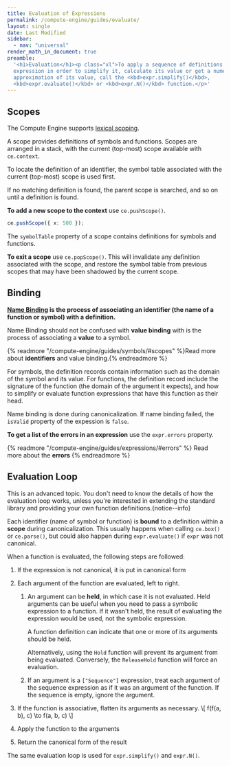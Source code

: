 ```yaml
---
title: Evaluation of Expressions
permalink: /compute-engine/guides/evaluate/
layout: single
date: Last Modified
sidebar:
  - nav: "universal"
render_math_in_document: true
preamble:
  '<h1>Evaluation</h1><p class="xl">To apply a sequence of definitions to an
  expression in order to simplify it, calculate its value or get a numerical
  approximation of its value, call the <kbd>expr.simplify()</kbd>,
  <kbd>expr.evaluate()</kbd> or <kbd>expr.N()</kbd> function.</p>'
---
```


## Scopes

The Compute Engine supports
[lexical scoping](<https://en.wikipedia.org/wiki/Scope_(computer_science)>).

A scope provides definitions of symbols and functions. Scopes are arranged in a
stack, with the current (top-most) scope available with `ce.context`.

To locate the definition of an identifier, the symbol table associated with the
current (top-most) scope is used first.

If no matching definition is found, the parent scope is searched, and so on
until a definition is found.

**To add a new scope to the context** use `ce.pushScope()`.

```ts
ce.pushScope({ x: 500 });
```

The `symbolTable` property of a scope contains definitions for symbols and
functions.

**To exit a scope** use `ce.popScope()`. This will invalidate any definition
associated with the scope, and restore the symbol table from previous scopes
that may have been shadowed by the current scope.

## Binding

**[Name Binding](https://en.wikipedia.org/wiki/Name_binding) is the process of
associating an identifier (the name of a function or symbol) with a
definition.**

Name Binding should not be confused with **value binding** with is the process
of associating a **value** to a symbol.

{% readmore "/compute-engine/guides/symbols/#scopes" %}Read more about
<strong>identifiers</strong> and value binding.{% endreadmore %}

For symbols, the definition records contain information such as the domain of
the symbol and its value. For functions, the definition record include the
signature of the function (the domain of the argument it expects), and how to
simplify or evaluate function expressions that have this function as their head.

Name binding is done during canonicalization. If name binding failed, the
`isValid` property of the expession is `false`.

**To get a list of the errors in an expression** use the `expr.errors` property.

{% readmore "/compute-engine/guides/expressions/#errors" %} Read more about the
<strong>errors</strong> {% endreadmore %}

## Evaluation Loop

This is an advanced topic. You don't need to know the details of how the
evaluation loop works, unless you're interested in extending the standard
library and providing your own function definitions.{notice--info}

Each identifier (name of symbol or function) is **bound** to a definition within
a **scope** during canonicalization. This usually happens when calling
`ce.box()` or `ce.parse()`, but could also happen during `expr.evaluate()` if
`expr` was not canonical.

When a function is evaluated, the following steps are followed:

1. If the expression is not canonical, it is put in canonical form

2. Each argument of the function are evaluated, left to right.

   1. An argument can be **held**, in which case it is not evaluated. Held
      arguments can be useful when you need to pass a symbolic expression to a
      function. If it wasn't held, the result of evaluating the expression would
      be used, not the symbolic expression.

      A function definition can indicate that one or more of its arguments
      should be held.

      Alternatively, using the `Hold` function will prevent its argument from
      being evaluated. Conversely, the `ReleaseHold` function will force an
      evaluation.

   2. If an argument is a `["Sequence"]` expression, treat each argument of the
      sequence expression as if it was an argument of the function. If the
      sequence is empty, ignore the argument.

3. If the function is associative, flatten its arguments as necessary. \\[
   f(f(a, b), c) \to f(a, b, c) \\]

4. Apply the function to the arguments

5. Return the canonical form of the result

The same evaluation loop is used for `expr.simplify()` and `expr.N()`.
